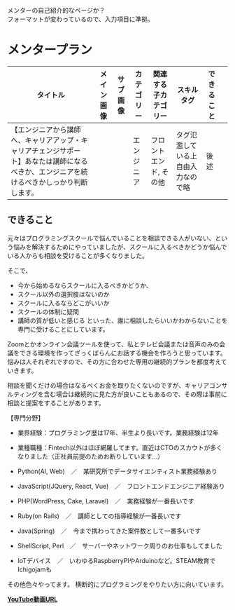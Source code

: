メンターの自己紹介的なページか？<br />
フォーマットが変わっているので、入力項目に準拠。

# メンタープラン
|タイトル|メイン画像|サブ画像|カテゴリー|関連する子カテゴリー|スキルタグ|できること||
|---|---|---|---|---|---|---|---|
|【エンジニアから講師へ、キャリアアップ・キャリアチェンジサポート】あなたは講師になるべきか、エンジニアを続けるべきかしっかり判断します。|||エンジニア|フロントエンド, その他|タグ氾濫している上自由入力なので略|後述||

## できること
元々はプログラミングスクールで悩んでいることを相談できる人がいない、という悩みを解決するためにやっていましたが、スクールに入るべきかどうか悩んでいる人からも相談を受けることが多くなりました。

そこで、
- 今から始めるならスクールに入るべきかどうか、
- スクール以外の選択肢はないのか
- スクールに入るならどこがいいか
- スクールの体制に疑問
- 講師の質が低いと感じる
といった、誰に相談したらいいかわからないことを専門に受けることにしています。

Zoomとかオンライン会議ツールを使って、私とテレビ会議または音声のみの会議をできる環境を作ってざっくばらんにお話する機会を作ろうと思っています。
悩みは人それぞれですので、その方に合わせた専用の継続的プランを都度考えていきます。

相談を聞くだけの場合はなるべくお金を取りたくないのですが、キャリアコンサルティングを含む場合は継続的に見た方が良いこともあるので、その際は事前に相談と提案をすることがあります。

【専門分野】
- 業界経験：プログラミング歴は17年、半生より長いです。業務経験は12年
- 業種職種：Fintech以外はほぼ網羅してます。直近はCTOのスカウトが多くなりました（正社員前提のためお断りしています…）

- Python(AI, Web)　／　某研究所でデータサイエンティスト業務経験あり
- JavaScript(JQuery, React, Vue)　／　フロントエンドエンジニア経験あり
- PHP(WordPress, Cake, Laravel)　／　実務経験が一番長いです
- Ruby(on Rails)　／　講師としての指導経験が一番長いです
- Java(Spring)　／　今まで携わってきた案件数として一番多いです
- ShellScript, Perl　／　サーバーやネットワーク周りのお仕事もしてました
- IoTデバイス　／　いわゆるRaspberryPIやArduinoなど。STEAM教育でIchigojamも

その他色々やってます。
横断的にプログラミングをやりたい方に向いています。

**[YouTube動画URL]()**
